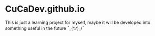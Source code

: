 # CuCaDev.github.io

This is just a learning project for myself, maybe it will be developed into something useful in the future ¯\_(ツ)_/¯
